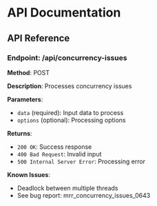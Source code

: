 # API Documentation

## API Reference

### Endpoint: /api/concurrency-issues

**Method**: POST

**Description**: Processes concurrency issues

**Parameters**:
- `data` (required): Input data to process
- `options` (optional): Processing options

**Returns**:
- `200 OK`: Success response
- `400 Bad Request`: Invalid input
- `500 Internal Server Error`: Processing error

**Known Issues**:
- Deadlock between multiple threads
- See bug report: mrr_concurrency_issues_0643
